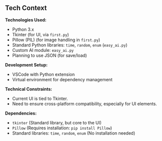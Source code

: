 ## Tech Context

**Technologies Used:**
- Python 3.x
- Tkinter (for UI, via `first.py`)
- Pillow (PIL) (for image handling in `first.py`)
- Standard Python libraries: `time`, `random`, `enum` (`easy_ai.py`)
- Custom AI module: `easy_ai.py`
- Planning to use JSON (for save/load)

**Development Setup:**
- VSCode with Python extension
- Virtual environment for dependency management

**Technical Constraints:**
- Current UI is tied to Tkinter.
- Need to ensure cross-platform compatibility, especially for UI elements.

**Dependencies:**
- `tkinter` (Standard library, but core to the UI)
- `Pillow` (Requires installation: `pip install Pillow`)
- Standard libraries: `time`, `random`, `enum` (No installation needed)
